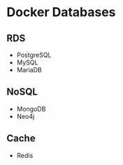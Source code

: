 # Docker Databases
## RDS
- PostgreSQL
- MySQL
- MariaDB
## NoSQL
- MongoDB
- Neo4j
## Cache
- Redis
